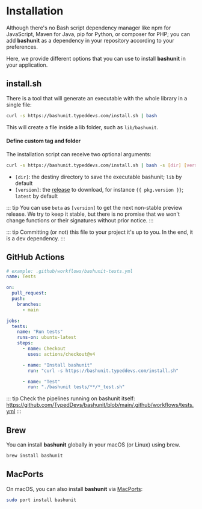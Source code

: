 # Installation

Although there's no Bash script dependency manager like npm for JavaScript, Maven for Java, pip for Python, or composer for PHP;
you can add **bashunit** as a dependency in your repository according to your preferences.

Here, we provide different options that you can use to install **bashunit** in your application.

## install.sh

There is a tool that will generate an executable with the whole library in a single file:

```bash
curl -s https://bashunit.typeddevs.com/install.sh | bash
```

This will create a file inside a lib folder, such as `lib/bashunit`.

#### Define custom tag and folder

The installation script can receive two optional arguments:

```bash
curl -s https://bashunit.typeddevs.com/install.sh | bash -s [dir] [version]
```
- `[dir]`: the destiny directory to save the executable bashunit; `lib` by default
- `[version]`: the [release](https://github.com/TypedDevs/bashunit/releases) to download, for instance `{{ pkg.version }}`; `latest` by default

::: tip
You can use `beta` as `[version]` to get the next non-stable preview release.
We try to keep it stable, but there is no promise that we won't change functions or their signatures without prior notice.
:::

::: tip
Committing (or not) this file to your project it's up to you. In the end, it is a dev dependency.
:::

## GitHub Actions

```yaml
# example: .github/workflows/bashunit-tests.yml
name: Tests

on:
  pull_request:
  push:
    branches:
      - main

jobs:
  tests:
    name: "Run tests"
    runs-on: ubuntu-latest
    steps:
      - name: Checkout
        uses: actions/checkout@v4

      - name: "Install bashunit"
        run: "curl -s https://bashunit.typeddevs.com/install.sh"

      - name: "Test"
        run: "./bashunit tests/**/*_test.sh"
```

::: tip
Check the pipelines running on bashunit itself: https://github.com/TypedDevs/bashunit/blob/main/.github/workflows/tests.yml
:::

## Brew

You can install **bashunit** globally in your macOS (or Linux) using brew.

```bash
brew install bashunit
```

## MacPorts

On macOS, you can also install **bashunit** via [MacPorts](https://www.macports.org):

```bash
sudo port install bashunit
```

<script setup>
import pkg from '../package.json'
</script>
